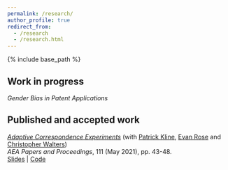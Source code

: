 ```yaml
---
permalink: /research/
author_profile: true
redirect_from:
  - /research
  - /research.html
---
```


{% include base_path %}


## Work in progress
*Gender Bias in Patent Applications*

<!---

*Parents' Job Loss and Children's Mobility: Evidence from Israel* (with [Tslil Aloni](https://sites.google.com/view/tslil-aloni/home?authuser=0)) 

*Head to the Foxes or Tail to the Lions? The Importance of Childhood Relative Earnings* (with [Tslil Aloni](https://sites.google.com/view/tslil-aloni/home?authuser=0) and 
[Tom Zohar](https://web.stanford.edu/~tzohar/))

*Many Promises One Land: Heterogeneous Childhood Location Effects* (with [Tslil Aloni](https://sites.google.com/view/tslil-aloni/home?authuser=0)) 
}
-->

## Published and accepted work

[*Adaptive Correspondence Experiments*](https://eml.berkeley.edu/~pkline/papers/skynet.pdf) (with [Patrick Kline](https://eml.berkeley.edu/~pkline/), [Evan Rose](https://ekrose.github.io/) and [Christopher Walters](https://eml.berkeley.edu/~crwalters/))   
*AEA Papers and Proceedings*, 111 (May 2021), pp. 43-48. \
[Slides](/files/AdaptiveCorrespondenceExperiments_Slides.pdf) | [Code](/files/AdaptiveCorrespondenceExperiments_code.zip) 


